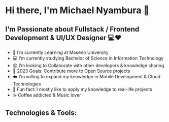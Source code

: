 # Hi there, I'm Michael Nyambura 👋
## I'm Passionate about Fullstack / Frontend Development & UI/UX Designer 💻❤️
* 📘 I’m currently Learning at Maseno University
* 💻 I’m currently studying Bachelor of Science in Information Technology
* 😍 I’m looking to Collaborate with other developers & knowledge sharing
* 🎯 2023 Goals: Contribute more to Open Source projects
* ☁️ I’m willing to expand my knowledge in Mobile Development & Cloud Technologies
* 🤹 Fun fact: I mostly like to apply my knowledge to real-life projects
* ☕ Coffee addicted & Music lover
## Technologies & Tools:
 
